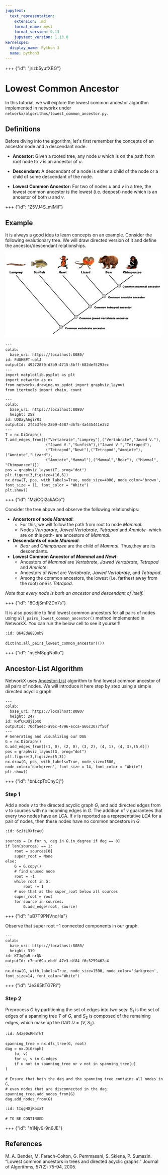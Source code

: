 ```yaml
---
jupytext:
  text_representation:
    extension: .md
    format_name: myst
    format_version: 0.13
    jupytext_version: 1.13.8
kernelspec:
  display_name: Python 3
  name: python3
---
```


+++ {"id": "jrizb5yufXBG"}

# Lowest Common Ancestor


In this tutorial, we will explore the lowest common ancestor algorithm implemented in networkx under `networkx/algorithms/lowest_common_ancestor.py`. 

## Definitions

Before diving into the algorithm, let's first remember the concepts of an ancestor node and a descendant node.

- **Ancestor:** 
Given a rooted tree, any node $u$ which is on the path from root node to $v$ is an ancestor of $u$. 

- **Descendant:**  A descendant of a node is either a child of the node or a child of some descendant of the node.
- **Lowest Common Ancestor:** For two of nodes $u$ and $v$ in a tree, the lowest common ancestor is the lowest (i.e. deepest) node which is an ancestor of both $u$ and $v$. 

+++ {"id": "Z5VJ4S_mlMiI"}

## Example

It is always a good idea to learn concepts on an example. Consider the following evalutionary tree. We will draw directed version of it and define the ancestor/descendant relationships.

![image:evolutionary tree](images/evolutionary_tree.png)

```{code-cell}
---
colab:
  base_uri: https://localhost:8080/
id: FdGHBPT-ublJ
outputId: 49272870-d3b9-4715-8bff-682def5293ec
---
import matplotlib.pyplot as plt
import networkx as nx
from networkx.drawing.nx_pydot import graphviz_layout
from itertools import chain, count
```

```{code-cell}
---
colab:
  base_uri: https://localhost:8080/
  height: 258
id: UDDayA6giYRI
outputId: 2f453fe6-2809-4587-d6f5-4a445441e352
---
T = nx.DiGraph()
T.add_edges_from([("Vertabrate","Lamprey"),("Vertabrate","Jawed V."),
                  ("Jawed V.","Sunfish"),("Jawed V.","Tetrapod"),
                  ("Tetrapod","Newt"),("Tetrapod","Amniote"),("Amniote","Lizard"),
                  ("Amniote","Mammal"),("Mammal","Bear"), ("Mammal", "Chimpanzee")])
pos = graphviz_layout(T, prog="dot")
plt.figure(3,figsize=(16,6))
nx.draw(T, pos, with_labels=True, node_size=4000, node_color='brown', font_size = 11, font_color = "White")
plt.show()
```

+++ {"id": "MziCQi2akACo"}

Consider the tree above and observe the following relationships:

- **Ancestors of node $Mammal$**:  
  - For this, we will follow the path from root to node $Mammal$.
  - Nodes $Vertabrate$, $Jawed$ $Vertabrate$, $Tetrapod$ and $Amniote$ -which are on this path- are ancestors of $Mammal$.
- **Descendants of node $Mammal$**:
    - $Bear$ and $Chimpanzee$ are the child of $Mammal$. Thus,they are its descendants.
- **Lowest Common Ancestor of $Mammal$ and $Newt$**:
  - Ancestors of $Mammal$ are $Vertabrate$, $Jawed$ $Vertabrate$, $Tetrapod$ and $Amniote$.
  - Ancestors of $Newt$ are $Vertabrate$, $Jawed$ $Vertabrate$, and $Tetrapod$.
  - Among the common ancestors, the lowest (i.e. farthest away from the root) one is $Tetrapod$.


_Note that every node is both an ancestor and descendant of itself._


+++ {"id": "8CdjSmPZDn7s"}

It is also possible to find lowest common ancestors for all pairs of nodes using `all_pairs_lowest_common_ancestor()` method implemented in NetworkX. You can run the below cell to see it yourself!



```{code-cell}
:id: Q64EdW8EDnb9

dict(nx.all_pairs_lowest_common_ancestor(T))
```

+++ {"id": "mjEM8pgNolIo"}

## Ancestor-List Algorithm

NetworkX uses [Ancestor-List](https://www3.cs.stonybrook.edu/~bender/pub/JALG05-daglca.pdf) algorithm to find lowest common ancestor of all pairs of nodes. We will introduce it here step by step using a simple directed acyclic graph.

```{code-cell}
---
colab:
  base_uri: https://localhost:8080/
  height: 247
id: KHfCRDdjipmQ
outputId: 70dfaeec-a96c-4796-ecca-a66c3077f56f
---
# Generating and visualizing our DAG
G = nx.DiGraph()
G.add_edges_from([(1, 0), (2, 0), (3, 2), (4, 1), (4, 3),(5,6)])
pos = graphviz_layout(G, prog="dot")
plt.figure(3,figsize=(5,3))
nx.draw(G, pos, with_labels=True, node_size=1500, node_color='darkgreen', font_size = 14, font_color = "White")
plt.show()
```

+++ {"id": "bnLcpToCnyCj"}

### Step 1
Add a node $v$ to the directed acyclic graph $G$, and add directed edges from $v$ to sources with no incoming edges in $G$. The addition of $v$ guarantees that every two nodes have an LCA. If $v$ is reported as a representative $LCA$ for a pair of nodes, then these nodes have no common ancestors in $G$.

```{code-cell}
:id: 6zJtLRXfcWu0

sources = [n for n, deg in G.in_degree if deg == 0]
if len(sources) == 1:
    root = sources[0]
    super_root = None
else:
    G = G.copy()
    # find unused node
    root = -1
    while root in G:
        root -= 1
    # use that as the super_root below all sources
    super_root = root
    for source in sources:
        G.add_edge(root, source)
```

+++ {"id": "uB7T9PNVnqHa"}

Observe that super root $-1$ connected components in our graph. 

```{code-cell}
---
colab:
  base_uri: https://localhost:8080/
  height: 319
id: KTJgQuB-nrQN
outputId: c7eaf69a-ebdf-47e3-df84-f6c3259462a4
---
nx.draw(G, with_labels=True, node_size=1500, node_color='darkgreen', font_size=14, font_color="White")
```

+++ {"id": "Je365ItTG7Ri"}

### Step 2

Preprocess $G$ by partitioning the set of edges into two sets: $S_1$ is the set of edges of a spanning tree $T$ of $G$, and $S_2$ is composed of the remaining edges, which make up the $DAG$ $D = (V, S_2)$.

```{code-cell}
:id: A4ze0sRHnfkT

spanning_tree = nx.dfs_tree(G, root)
dag = nx.DiGraph(
    (u, v)
    for u, v in G.edges
    if u not in spanning_tree or v not in spanning_tree[u]
)

# Ensure that both the dag and the spanning tree contains all nodes in G,
# even nodes that are disconnected in the dag.
spanning_tree.add_nodes_from(G)
dag.add_nodes_from(G)
```

```{code-cell}
:id: tIqgHDjKoxaT

# TO BE CONTINUED
```

+++ {"id": "h1Njv6-9n6JE"}

## References

M. A. Bender, M. Farach-Colton, G. Pemmasani, S. Skiena, P. Sumazin. “Lowest common ancestors in trees and directed acyclic graphs.” Journal of Algorithms, 57(2): 75-94, 2005.
